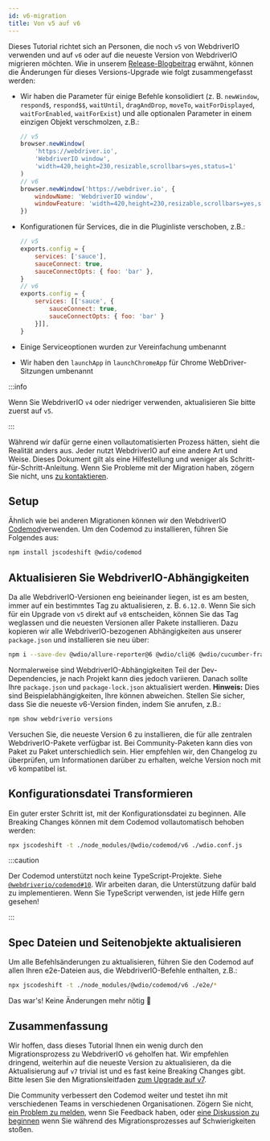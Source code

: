 ```yaml
---
id: v6-migration
title: Von v5 auf v6
---
```


Dieses Tutorial richtet sich an Personen, die noch `v5` von WebdriverIO verwenden und auf `v6` oder auf die neueste Version von WebdriverIO migrieren möchten. Wie in unserem [Release-Blogbeitrag](https://webdriver.io/blog/2020/03/26/webdriverio-v6-released) erwähnt, können die Änderungen für dieses Versions-Upgrade wie folgt zusammengefasst werden:

- Wir haben die Parameter für einige Befehle konsolidiert (z. B. `newWindow`, `respond$`, `respond$$`, `waitUntil`, `dragAndDrop`, `moveTo`, `waitForDisplayed`, `waitForEnabled`, `waitForExist`) und alle optionalen Parameter in einem einzigen Objekt verschmolzen, z.B.:

    ```js
    // v5
    browser.newWindow(
        'https://webdriver.io',
        'WebdriverIO window',
        'width=420,height=230,resizable,scrollbars=yes,status=1'
    )
    // v6
    browser.newWindow('https://webdriver.io', {
        windowName: 'WebdriverIO window',
        windowFeature: 'width=420,height=230,resizable,scrollbars=yes,status=1'
    })
    ```

- Konfigurationen für Services, die in die Pluginliste verschoben, z.B.:

    ```js
    // v5
    exports.config = {
        services: ['sauce'],
        sauceConnect: true,
        sauceConnectOpts: { foo: 'bar' },
    }
    // v6
    exports.config = {
        services: [['sauce', {
            sauceConnect: true,
            sauceConnectOpts: { foo: 'bar' }
        }]],
    }
    ```

- Einige Serviceoptionen wurden zur Vereinfachung umbenannt
- Wir haben den `launchApp` in `launchChromeApp` für Chrome WebDriver-Sitzungen umbenannt

:::info

Wenn Sie WebdriverIO `v4` oder niedriger verwenden, aktualisieren Sie bitte zuerst auf `v5`.

:::

Während wir dafür gerne einen vollautomatisierten Prozess hätten, sieht die Realität anders aus. Jeder nutzt WebdriverIO auf eine andere Art und Weise. Dieses Dokument gilt als eine Hilfestellung und weniger als Schritt-für-Schritt-Anleitung. Wenn Sie Probleme mit der Migration haben, zögern Sie nicht, uns [zu kontaktieren](https://github.com/webdriverio/codemod/discussions/new).

## Setup

Ähnlich wie bei anderen Migrationen können wir den WebdriverIO [Codemod](https://github.com/webdriverio/codemod)verwenden. Um den Codemod zu installieren, führen Sie Folgendes aus:

```sh
npm install jscodeshift @wdio/codemod
```

## Aktualisieren Sie WebdriverIO-Abhängigkeiten

Da alle WebdriverIO-Versionen eng beieinander liegen, ist es am besten, immer auf ein bestimmtes Tag zu aktualisieren, z. B. `6.12.0`. Wenn Sie sich für ein Upgrade von `v5` direkt auf `v8` entscheiden, können Sie das Tag weglassen und die neuesten Versionen aller Pakete installieren. Dazu kopieren wir alle WebdriverIO-bezogenen Abhängigkeiten aus unserer `package.json` und installieren sie neu über:

```sh
npm i --save-dev @wdio/allure-reporter@6 @wdio/cli@6 @wdio/cucumber-framework@6 @wdio/local-runner@6 @wdio/spec-reporter@6 @wdio/sync@6 wdio-chromedriver-service@6 webdriverio@6
```

Normalerweise sind WebdriverIO-Abhängigkeiten Teil der Dev-Dependencies, je nach Projekt kann dies jedoch variieren. Danach sollte Ihre `package.json` und `package-lock.json` aktualisiert werden. __Hinweis:__ Dies sind Beispielabhängigkeiten, Ihre können abweichen. Stellen Sie sicher, dass Sie die neueste v6-Version finden, indem Sie anrufen, z.B.:

```sh
npm show webdriverio versions
```

Versuchen Sie, die neueste Version 6 zu installieren, die für alle zentralen WebdriverIO-Pakete verfügbar ist. Bei Community-Paketen kann dies von Paket zu Paket unterschiedlich sein. Hier empfehlen wir, den Changelog zu überprüfen, um Informationen darüber zu erhalten, welche Version noch mit v6 kompatibel ist.

## Konfigurationsdatei Transformieren

Ein guter erster Schritt ist, mit der Konfigurationsdatei zu beginnen. Alle Breaking Changes können mit dem Codemod vollautomatisch behoben werden:

```sh
npx jscodeshift -t ./node_modules/@wdio/codemod/v6 ./wdio.conf.js
```

:::caution

Der Codemod unterstützt noch keine TypeScript-Projekte. Siehe [`@webdriverio/codemod#10`](https://github.com/webdriverio/codemod/issues/10). Wir arbeiten daran, die Unterstützung dafür bald zu implementieren. Wenn Sie TypeScript verwenden, ist jede Hilfe gern gesehen!

:::

## Spec Dateien und Seitenobjekte aktualisieren

Um alle Befehlsänderungen zu aktualisieren, führen Sie den Codemod auf allen Ihren e2e-Dateien aus, die WebdriverIO-Befehle enthalten, z.B.:

```sh
npx jscodeshift -t ./node_modules/@wdio/codemod/v6 ./e2e/*
```

Das war's! Keine Änderungen mehr nötig 🎉

## Zusammenfassung

Wir hoffen, dass dieses Tutorial Ihnen ein wenig durch den Migrationsprozess zu WebdriverIO `v6` geholfen hat. Wir empfehlen dringend, weiterhin auf die neueste Version zu aktualisieren, da die Aktualisierung auf `v7` trivial ist und es fast keine Breaking Changes gibt. Bitte lesen Sie den Migrationsleitfaden [zum Upgrade auf v7](v7-migration).

Die Community verbessert den Codemod weiter und testet ihn mit verschiedenen Teams in verschiedenen Organisationen. Zögern Sie nicht, [ein Problem zu melden,](https://github.com/webdriverio/codemod/issues/new) wenn Sie Feedback haben, oder [eine Diskussion zu beginnen](https://github.com/webdriverio/codemod/discussions/new) wenn Sie während des Migrationsprozesses auf Schwierigkeiten stoßen.

